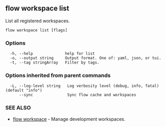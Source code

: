 ## flow workspace list

List all registered workspaces.

```
flow workspace list [flags]
```

### Options

```
  -h, --help              help for list
  -o, --output string     Output format. One of: yaml, json, or tui.
  -t, --tag stringArray   Filter by tags.
```

### Options inherited from parent commands

```
  -L, --log-level string   Log verbosity level (debug, info, fatal) (default "info")
      --sync               Sync flow cache and workspaces
```

### SEE ALSO

* [flow workspace](flow_workspace.md)	 - Manage development workspaces.

